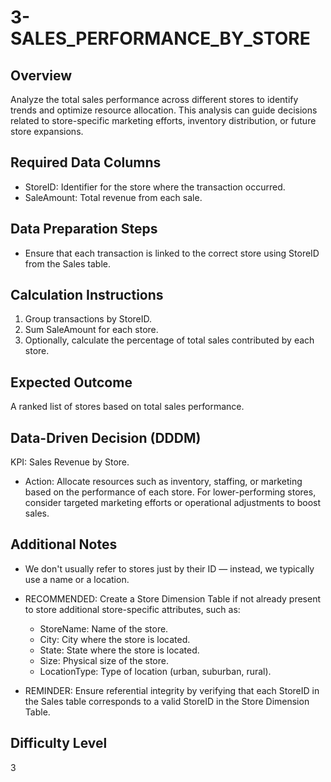 # 3-SALES_PERFORMANCE_BY_STORE

## Overview
Analyze the total sales performance across different stores to identify trends and optimize resource allocation. 
This analysis can guide decisions related to store-specific marketing efforts, inventory distribution, or future store expansions.

## Required Data Columns
- StoreID: Identifier for the store where the transaction occurred.
- SaleAmount: Total revenue from each sale.

## Data Preparation Steps
- Ensure that each transaction is linked to the correct store using StoreID from the Sales table.

## Calculation Instructions
1. Group transactions by StoreID.
2. Sum SaleAmount for each store.
3. Optionally, calculate the percentage of total sales contributed by each store.

## Expected Outcome
A ranked list of stores based on total sales performance.

## Data-Driven Decision (DDDM)
KPI: Sales Revenue by Store.
- Action: Allocate resources such as inventory, staffing, or marketing based on the performance of each store. For lower-performing stores, consider targeted marketing efforts or operational adjustments to boost sales.

## Additional Notes
- We don't usually refer to stores just by their ID — instead, we typically use a name or a location. 
- RECOMMENDED: Create a Store Dimension Table if not already present to store additional store-specific attributes, such as:
  - StoreName: Name of the store.
  - City: City where the store is located.
  - State: State where the store is located.
  - Size: Physical size of the store.
  - LocationType: Type of location (urban, suburban, rural).

- REMINDER: Ensure referential integrity by verifying that each StoreID in the Sales table corresponds to a valid StoreID in the Store Dimension Table.

## Difficulty Level
3
